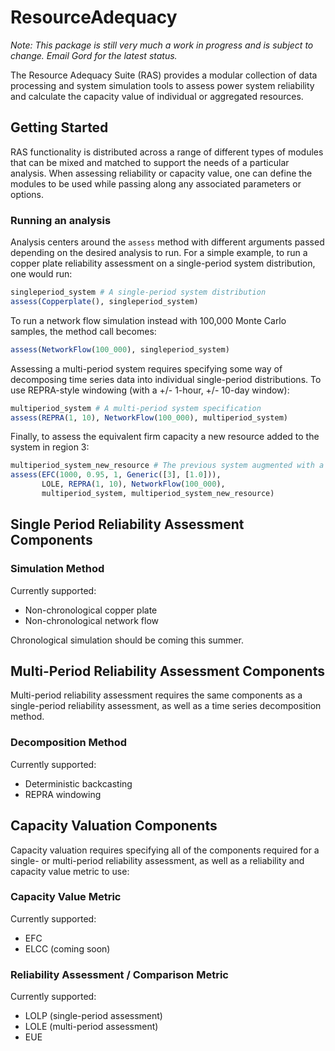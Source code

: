 # ResourceAdequacy

_Note: This package is still very much a work in progress and is subject to change. Email Gord for the latest status._

The Resource Adequacy Suite (RAS) provides a modular collection of data processing and system simulation tools to assess power system reliability and calculate the capacity value of individual or aggregated resources.

## Getting Started

RAS functionality is distributed across a range of different types of modules that can be mixed and matched to support the needs of a particular analysis. When assessing reliability or capacity value, one can define the modules to be used while passing along any associated parameters or options.

### Running an analysis
Analysis centers around the `assess` method with different arguments passed depending on the desired analysis to run. For a simple example, to run a copper plate reliability assessment on a single-period system distribution, one would run:

```julia
singleperiod_system # A single-period system distribution
assess(Copperplate(), singleperiod_system)
```

To run a network flow simulation instead with 100,000 Monte Carlo samples, the method call becomes:

```julia
assess(NetworkFlow(100_000), singleperiod_system)
```

Assessing a multi-period system requires specifying some way of decomposing time series data into individual single-period distributions. To use REPRA-style windowing (with a +/- 1-hour, +/- 10-day window):

```julia
multiperiod_system # A multi-period system specification
assess(REPRA(1, 10), NetworkFlow(100_000), multiperiod_system)
```

Finally, to assess the equivalent firm capacity a new resource added to the system in region 3:

```julia
multiperiod_system_new_resource # The previous system augmented with a new resource
assess(EFC(1000, 0.95, 1, Generic([3], [1.0])),
       LOLE, REPRA(1, 10), NetworkFlow(100_000),
	   multiperiod_system, multiperiod_system_new_resource)
```


## Single Period Reliability Assessment Components

### Simulation Method

Currently supported:

 - Non-chronological copper plate
 - Non-chronological network flow

Chronological simulation should be coming this summer.

## Multi-Period Reliability Assessment Components

Multi-period reliability assessment requires the same components as a single-period reliability assessment, as well as a time series decomposition method.

### Decomposition Method

Currently supported:
 - Deterministic backcasting
 - REPRA windowing

## Capacity Valuation Components

Capacity valuation requires specifying all of the components required for a single- or multi-period reliability assessment, as well as a reliability and capacity value metric to use:

### Capacity Value Metric

Currently supported:
 - EFC
 - ELCC (coming soon)

### Reliability Assessment / Comparison Metric

Currently supported:
 - LOLP (single-period assessment)
 - LOLE (multi-period assessment)
 - EUE
